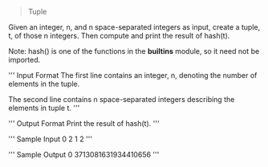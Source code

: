> Tuple

Given an integer, n, and n space-separated integers as input, create a tuple, t, of those n integers. Then compute and print the result of hash(t).

Note: hash() is one of the functions in the **builtins** module, so it need not be imported.

'''
Input Format
The first line contains an integer, n, denoting the number of elements in the tuple.

The second line contains n space-separated integers describing the elements in tuple t.
'''

'''
Output Format
Print the result of hash(t).
'''

'''
Sample Input 0
2
1 2
'''

'''
Sample Output 0
3713081631934410656
'''
